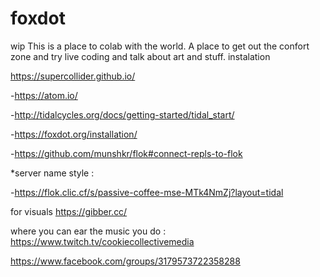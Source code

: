 # foxdot
wip This is a place to colab with the world. A place to get out the confort zone and try live coding and talk about art and stuff.
instalation

https://supercollider.github.io/

-https://atom.io/

-http://tidalcycles.org/docs/getting-started/tidal_start/

-https://foxdot.org/installation/

-https://github.com/munshkr/flok#connect-repls-to-flok

*server name style :

-https://flok.clic.cf/s/passive-coffee-mse-MTk4NmZj?layout=tidal

for visuals https://gibber.cc/

where you can ear the music you do : https://www.twitch.tv/cookiecollectivemedia

https://www.facebook.com/groups/3179573722358288
